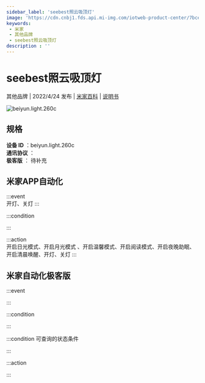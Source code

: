 ```yaml
---
sidebar_label: 'seebest照云吸顶灯'
image: 'https://cdn.cnbj1.fds.api.mi-img.com/iotweb-product-center/7bce8d2cb38f0dbc9fb1b9eea89c60d4_1629712412526.png?GalaxyAccessKeyId=AKVGLQWBOVIRQ3XLEW&Expires=9223372036854775807&Signature=I1moNBP/kUsT+gYZheFSuKUrp2o='
keywords: 
 - 米家
 - 其他品牌
 - seebest照云吸顶灯
description : ''
---
```

# seebest照云吸顶灯

其他品牌 | 2022/4/24 发布 | [米家百科](https://home.mi.com/webapp/content/baike/product/index.html?model=beiyun.light.260c) | [说明书](https://home.mi.com/views/introduction.html?model=beiyun.light.260c&region=cn)

![beiyun.light.260c](https://cdn.cnbj1.fds.api.mi-img.com/iotweb-product-center/7bce8d2cb38f0dbc9fb1b9eea89c60d4_1629712412526.png?GalaxyAccessKeyId=AKVGLQWBOVIRQ3XLEW&Expires=9223372036854775807&Signature=I1moNBP/kUsT+gYZheFSuKUrp2o=)

## 规格  
> 
**设备 ID** ：beiyun.light.260c  
**通讯协议** ：  
**极客版**  ： 待补充 


## 米家APP自动化  

:::event  
开灯、关灯
:::

:::condition  

:::

:::action   
开启日光模式、开启月光模式 、开启温馨模式、开启阅读模式、开启夜晚助眠、开启清晨唤醒、开灯、关灯
:::

## 米家自动化极客版  

:::event  

:::

:::condition  

:::

:::condition 可查询的状态条件  

:::

:::action  

:::

        
